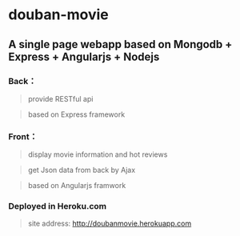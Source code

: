 douban-movie
============

A single page webapp based on Mongodb + Express + Angularjs + Nodejs
--------------------------------------------------------------------

### Back：
> provide RESTful api

> based on Express framework

### Front：
> display movie information and hot reviews

> get Json data from back by Ajax

> based on Angularjs framwork

### Deployed in Heroku.com
> site address: http://doubanmovie.herokuapp.com
